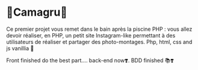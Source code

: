# 📸Camagru📸

Ce premier projet vous remet dans le bain après la piscine PHP : vous allez devoir réaliser, en PHP, un petit site Instagram-like permettant à des utilisateurs de réaliser et partager des photo-montages.
Php, html, css and js vanillia  🍧


Front finished do the best part.... back-end now❣️.
BDD finished 📚❣️
